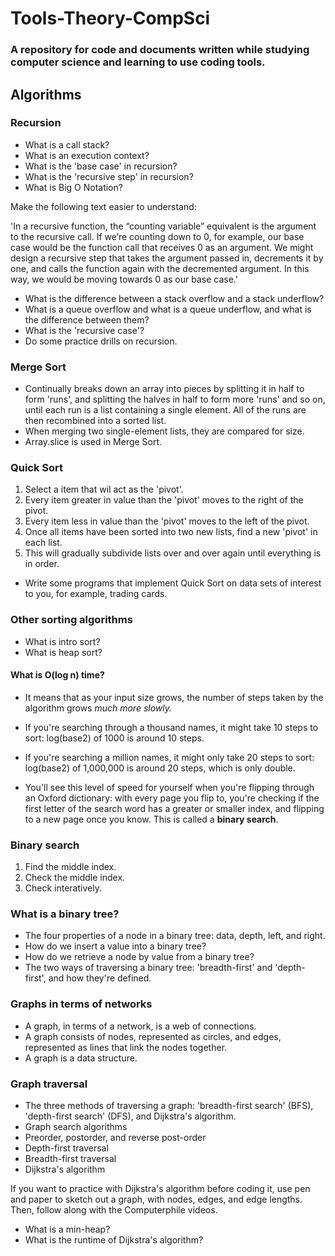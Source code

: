 # Tools-Theory-CompSci

### A repository for code and documents written while studying computer science and learning to use coding tools.

## Algorithms

### Recursion

- What is a call stack?
- What is an execution context?
- What is the 'base case' in recursion?
- What is the 'recursive step' in recursion?
- What is Big O Notation?

Make the following text easier to understand:

'In a recursive function, the “counting variable” equivalent is the argument to the recursive call. If we’re counting down to 0, for example, our base case would be the function call that receives 0 as an argument. We might design a recursive step that takes the argument passed in, decrements it by one, and calls the function again with the decremented argument. In this way, we would be moving towards 0 as our base case.'

- What is the difference between a stack overflow and a stack underflow?
- What is a queue overflow and what is a queue underflow, and what is the difference between them?
- What is the 'recursive case'?
- Do some practice drills on recursion.

### Merge Sort

- Continually breaks down an array into pieces by splitting it in half to form 'runs', 
and splitting the halves in half to form more 'runs' and so on, 
until each run is a list containing a single element. 
All of the runs are then recombined into a sorted list. 
- When merging two single-element lists, they are compared for size. 
- Array.slice is used in Merge Sort.

### Quick Sort

1. Select a item that wil act as the 'pivot'. 
2. Every item greater in value than the 'pivot' moves to the right of the pivot. 
3. Every item less in value than the 'pivot' moves to the left of the pivot. 
4. Once all items have been sorted into two new lists, find a new 'pivot' in each list.
5. This will gradually subdivide lists over and over again until everything is in order.

- Write some programs that implement Quick Sort on data sets of interest to you, for example, trading cards.

### Other sorting algorithms

- What is intro sort?
- What is heap sort?

#### What is O(log n) time?

- It means that as your input size grows, 
the number of steps taken by the algorithm grows *much more slowly.*

- If you're searching through a thousand names, it might take 10 steps to sort: log(base2) of 1000 is around 10 steps.
- If you're searching a million names, it might only take 20 steps to sort: log(base2) of 1,000,000 is around 20 steps, which is only double.
- You'll see this level of speed for yourself when you're flipping through an Oxford dictionary:
with every page you flip to, you're checking if the first letter of the search word has a greater or smaller index,
and flipping to a new page once you know. This is called a **binary search**. 

### Binary search

1. Find the middle index.
2. Check the middle index.
3. Check interatively. 

### What is a binary tree?

- The four properties of a node in a binary tree: data, depth, left, and right. 
- How do we insert a value into a binary tree?
- How do we retrieve a node by value from a binary tree?
- The two ways of traversing a binary tree: 
'breadth-first' and 'depth-first', and how they're defined. 

### Graphs in terms of networks

- A graph, in terms of a network, is a web of connections. 
- A graph consists of nodes, represented as circles, and edges, 
represented as lines that link the nodes together.
- A graph is a data structure. 

### Graph traversal

- The three methods of traversing a graph:
'breadth-first search' (BFS), 'depth-first search' (DFS), and Dijkstra's algorithm.
- Graph search algorithms
- Preorder, postorder, and reverse post-order
- Depth-first traversal
- Breadth-first traversal
- Dijkstra's algorithm

If you want to practice with Dijkstra's algorithm before coding it, 
use pen and paper to sketch out a graph, with nodes, edges, and edge lengths.
Then, follow along with the Computerphile videos. 

- What is a min-heap?
- What is the runtime of Dijkstra's algorithm?